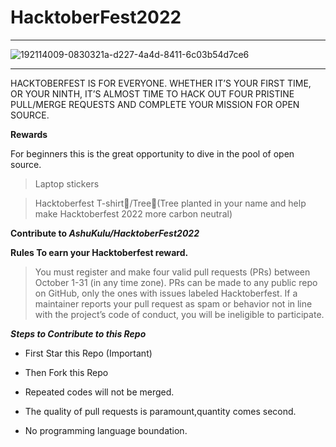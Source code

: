 # HacktoberFest2022


----------------------------------------------------------------------



![192114009-0830321a-d227-4a4d-8411-6c03b54d7ce6](https://user-images.githubusercontent.com/85143283/193421745-be806853-f40c-44f3-9bed-fb083615635b.png)

----------------------------------------------------------------------
HACKTOBERFEST IS FOR EVERYONE. WHETHER IT’S YOUR FIRST TIME, OR YOUR NINTH, IT’S ALMOST TIME TO HACK OUT FOUR PRISTINE PULL/MERGE REQUESTS AND COMPLETE YOUR MISSION FOR OPEN SOURCE.

**Rewards**

For beginners this is the great opportunity to dive in the pool of open source.

>Laptop stickers

>Hacktoberfest T-shirt👕/Tree🌱(Tree planted in your name and help make Hacktoberfest 2022 more carbon neutral)

**Contribute to _AshuKulu/HacktoberFest2022_**


**Rules To earn your Hacktoberfest reward.**
>You must register and make four valid pull requests (PRs) between October 1-31 (in any time zone).
>PRs can be made to any public repo on GitHub, only the ones with issues labeled Hacktoberfest.
>If a maintainer reports your pull request as spam or behavior not in line with the project’s code of conduct, you will be ineligible to participate.

***Steps to Contribute to this Repo***
- First Star this Repo (Important)
- Then Fork this Repo






- Repeated codes will not be merged.

- The quality of pull requests is paramount,quantity comes second.



- No programming language boundation.

